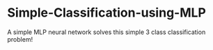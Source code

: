 # Simple-Classification-using-MLP
A simple MLP neural network solves this simple 3 class classification problem!
